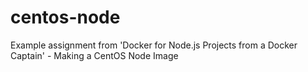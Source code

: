 # centos-node

Example assignment from 'Docker for Node.js Projects from a Docker Captain' - Making a CentOS Node Image
